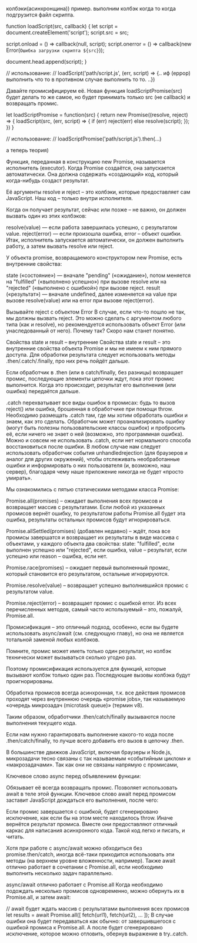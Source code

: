 колбэки(асинхронщина))  пример. выполним колбэк когда то когда подгрузится файл скрипта.

function loadScript(src, callback) {
  let script = document.createElement('script');
  script.src = src;

  script.onload = () => callback(null, script);
  script.onerror = () => callback(new Error(`Ошибка загрузки скрипта ${src}`));

  document.head.append(script);
}

// использование:
// loadScript('path/script.js', (err, script) => {..
иф (еррор) выполнить что то
в противном случае выполнить то то. 
..})


Давайте промисифицируем её. Новая функция loadScriptPromise(src) будет делать то же самое, но будет принимать только src (не callback) и возвращать промис.

let loadScriptPromise = function(src) {
  return new Promise((resolve, reject) => {
    loadScript(src, (err, script) => {
      if (err) reject(err)
      else resolve(script);
    });
  })
}

// использование:
// loadScriptPromise('path/script.js').then(...)


а теперь теория) 



Функция, переданная в конструкцию new Promise, называется исполнитель (executor). Когда Promise создаётся, она запускается автоматически. Она должна содержать «создающий» код, который когда-нибудь создаст результат. 

Её аргументы resolve и reject – это колбэки, которые предоставляет сам JavaScript. Наш код – только внутри исполнителя.

Когда он получает результат, сейчас или позже – не важно, он должен вызвать один из этих колбэков:

resolve(value) — если работа завершилась успешно, с результатом value.
reject(error) — если произошла ошибка, error – объект ошибки.
Итак, исполнитель запускается автоматически, он должен выполнить работу, а затем вызвать resolve или reject.

У объекта promise, возвращаемого конструктором new Promise, есть внутренние свойства:

state («состояние») — вначале "pending" («ожидание»), потом меняется на "fulfilled" («выполнено успешно») при вызове resolve или на "rejected" («выполнено с ошибкой») при вызове reject.
result («результат») — вначале undefined, далее изменяется на value при вызове resolve(value) или на error при вызове reject(error).

Вызывайте reject с объектом Error
В случае, если что-то пошло не так, мы должны вызвать reject. Это можно сделать с аргументом любого типа (как и resolve), но рекомендуется использовать объект Error (или унаследованный от него). Почему так? Скоро нам станет понятно.

Свойства state и result – внутренние
Свойства state и result – это внутренние свойства объекта Promise и мы не имеем к ним прямого доступа. Для обработки результата следует использовать методы .then/.catch/.finally, про них речь пойдёт дальше.


Если обработчик в .then (или в catch/finally, без разницы) возвращает промис, последующие элементы цепочки ждут, пока этот промис выполнится. Когда это происходит, результат его выполнения (или ошибка) передаётся дальше.

.catch перехватывает все виды ошибок в промисах: будь то вызов reject() или ошибка, брошенная в обработчике при помощи throw.
Необходимо размещать .catch там, где мы хотим обработать ошибки и знаем, как это сделать. Обработчик может проанализировать ошибку (могут быть полезны пользовательские классы ошибок) и пробросить её, если ничего не знает о ней (возможно, это программная ошибка).
Можно и совсем не использовать .catch, если нет нормального способа восстановиться после ошибки.
В любом случае нам следует использовать обработчик события unhandledrejection (для браузеров и аналог для других окружений), чтобы отслеживать необработанные ошибки и информировать о них пользователя (и, возможно, наш сервер), благодаря чему наше приложение никогда не будет «просто умирать».


Мы ознакомились с пятью статическими методами класса Promise:

Promise.all(promises) – ожидает выполнения всех промисов и возвращает массив с результатами. Если любой из указанных промисов вернёт ошибку, то результатом работы Promise.all будет эта ошибка, результаты остальных промисов будут игнорироваться.

Promise.allSettled(promises) (добавлен недавно) – ждёт, пока все промисы завершатся и возвращает их результаты в виде массива с объектами, у каждого объекта два свойства:
state: "fulfilled", если выполнен успешно или "rejected", если ошибка,
value – результат, если успешно или reason – ошибка, если нет.

Promise.race(promises) – ожидает первый выполненный промис, который становится его результатом, остальные игнорируются.

Promise.resolve(value) – возвращает успешно выполнившийся промис с результатом value.

Promise.reject(error) – возвращает промис с ошибкой error.
Из всех перечисленных методов, самый часто используемый – это, пожалуй, Promise.all.

Промисификация – это отличный подход, особенно, если вы будете использовать async/await (см. следующую главу), но она не является тотальной заменой любых колбэков.

Помните, промис может иметь только один результат, но колбэк технически может вызываться сколько угодно раз.

Поэтому промисификация используется для функций, которые вызывают колбэк только один раз. Последующие вызовы колбэка будут проигнорированы.



Обработка промисов всегда асинхронная, т.к. все действия промисов проходят через внутреннюю очередь «promise jobs», так называемую «очередь микрозадач (microtask queue)» (термин v8).

Таким образом, обработчики .then/catch/finally вызываются после выполнения текущего кода.

Если нам нужно гарантировать выполнение какого-то кода после .then/catch/finally, то лучше всего добавить его вызов в цепочку .then.

В большинстве движков JavaScript, включая браузеры и Node.js, микрозадачи тесно связаны с так называемым «событийным циклом» и «макрозадачами». Так как они не связаны напрямую с промисами,




Ключевое слово async перед объявлением функции:

Обязывает её всегда возвращать промис.
Позволяет использовать await в теле этой функции.
Ключевое слово await перед промисом заставит JavaScript дождаться его выполнения, после чего:

Если промис завершается с ошибкой, будет сгенерировано исключение, как если бы на этом месте находилось throw.
Иначе вернётся результат промиса.
Вместе они предоставляют отличный каркас для написания асинхронного кода. Такой код легко и писать, и читать.

Хотя при работе с async/await можно обходиться без promise.then/catch, иногда всё-таки приходится использовать эти методы (на верхнем уровне вложенности, например). Также await отлично работает в сочетании с Promise.all, если необходимо выполнить несколько задач параллельно.


async/await отлично работает с Promise.all
Когда необходимо подождать несколько промисов одновременно, можно обернуть их в Promise.all, и затем await:

// await будет ждать массив с результатами выполнения всех промисов
let results = await Promise.all([
  fetch(url1),
  fetch(url2),
  ...
]);
В случае ошибки она будет передаваться как обычно: от завершившегося с ошибкой промиса к Promise.all. А после будет сгенерировано исключение, которое можно отловить, обернув выражение в try..catch.